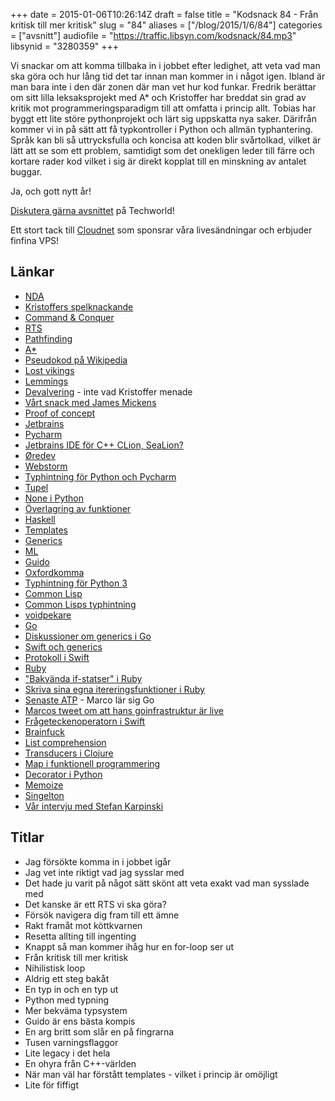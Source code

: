 +++
date = 2015-01-06T10:26:14Z
draft = false
title = "Kodsnack 84 - Från kritisk till mer kritisk"
slug = "84"
aliases = ["/blog/2015/1/6/84"]
categories = ["avsnitt"]
audiofile = "https://traffic.libsyn.com/kodsnack/84.mp3"
libsynid = "3280359"
+++

Vi snackar om att komma tillbaka in i jobbet efter ledighet, att veta vad man ska göra och hur lång tid det tar innan man kommer in i något igen. Ibland är man bara inte i den där zonen där man vet hur kod funkar. Fredrik berättar om sitt lilla leksaksprojekt med A* och Kristoffer har breddat sin grad av kritik mot programmeringsparadigm till att omfatta i princip allt. Tobias har byggt ett lite störe pythonprojekt och lärt sig uppskatta nya saker. Därifrån kommer vi in på sätt att få typkontroller i Python och allmän typhantering. Språk kan bli så uttrycksfulla och koncisa att koden blir svårtolkad, vilket är lätt att se som ett problem, samtidigt som det onekligen leder till färre och kortare rader kod vilket i sig är direkt kopplat till en minskning av antalet buggar.

Ja, och gott nytt år!

[Diskutera gärna avsnittet](http://techworld.idg.se/2.2524/1.603364) på Techworld!

Ett stort tack till [Cloudnet](http://www.cloudnet.se/)  som sponsrar våra livesändningar och erbjuder finfina VPS!

## Länkar ##
* [NDA](http://en.wikipedia.org/wiki/Non-disclosure_agreement)
* [Kristoffers spelknackande](https://kodsnack.se/61/)
* [Command & Conquer](http://en.m.wikipedia.org/wiki/Command_%26_Conquer_%281995_video_game%29)
* [RTS](http://en.m.wikipedia.org/wiki/Real-time_strategy)
* [Pathfinding](http://en.wikipedia.org/wiki/Pathfinding)
* [A*](http://en.wikipedia.org/wiki/A*_search_algorithm)
* [Pseudokod på Wikipedia](http://en.wikipedia.org/wiki/A*_search_algorithm#Pseudocode)
* [Lost vikings](http://en.wikipedia.org/wiki/The_Lost_Vikings)
* [Lemmings](http://en.wikipedia.org/wiki/Lemmings_%28video_game%29)
* [Devalvering](http://sv.wikipedia.org/wiki/Devalvering) - inte vad Kristoffer menade
* [Vårt snack med James Mickens](https://kodsnack.se/82/)
* [Proof of concept](http://en.wikipedia.org/wiki/Proof_of_concept)
* [Jetbrains](https://www.jetbrains.com/)
* [Pycharm](https://www.jetbrains.com/pycharm/)
* [Jetbrains IDE för C++ CLion, SeaLion?](https://www.jetbrains.com/clion/)
* [Øredev](http://oredev.org/)
* [Webstorm](https://www.jetbrains.com/webstorm/)
* [Typhintning för Python och Pycharm](https://www.jetbrains.com/pycharm/webhelp/type-hinting-in-pycharm.html)
* [Tupel](http://en.wikipedia.org/wiki/Tuple)
* [None i Python](https://docs.python.org/2/library/constants.html)
* [Överlagring av funktioner](http://en.wikipedia.org/wiki/Function_overloading)
* [Haskell](https://www.haskell.org/haskellwiki/Haskell)
* [Templates](http://en.wikipedia.org/wiki/Template_%28C%2B%2B%29)
* [Generics](http://en.wikipedia.org/wiki/Generic_programming)
* [ML](http://en.wikipedia.org/wiki/ML_%28programming_language%29)
* [Guido](http://en.wikipedia.org/wiki/Guido_van_Rossum)
* [Oxfordkomma](http://en.wikipedia.org/wiki/Serial_comma)
* [Typhintning för Python 3](https://mail.python.org/pipermail/python-ideas/2014-December/030430.html)
* [Common Lisp](http://common-lisp.net/)
* [Common Lisps typhintning](http://www.ai.mit.edu/projects/iiip/doc/CommonLISP/HyperSpec/Body/dec_type.html)
* [voidpekare](http://www.learncpp.com/cpp-tutorial/613-void-pointers/)
* [Go](http://golang.org/)
* [Diskussioner om generics i Go](https://docs.google.com/document/d/1vrAy9gMpMoS3uaVphB32uVXX4pi-HnNjkMEgyAHX4N4/edit?pli=1#heading=h.vuko0u3txoew)
* [Swift och generics](https://developer.apple.com/library/ios/documentation/Swift/Conceptual/Swift_Programming_Language/Generics.html)
* [Protokoll i Swift](https://developer.apple.com/library/ios/documentation/Swift/Conceptual/Swift_Programming_Language/Protocols.html)
* [Ruby](https://www.ruby-lang.org/en/)
* ["Bakvända if-statser" i Ruby](http://www.tutorialspoint.com/ruby/ruby_iterators.htm)
* [Skriva sina egna itereringsfunktioner i Ruby](http://www.skorks.com/2009/09/using-ruby-blocks-and-rolling-your-own-iterators/)
* [Senaste ATP](http://atp.fm/episodes/98) - Marco lär sig Go
* [Marcos tweet om att hans goinfrastruktur är live](https://twitter.com/marcoarment/status/552202315181326336)
* [Frågeteckenoperatorn i Swift](http://stackoverflow.com/questions/24057171/what-the-meaning-of-question-mark-in-swift)
* [Brainfuck](http://en.wikipedia.org/wiki/Brainfuck)
* [List comprehension](http://en.wikipedia.org/wiki/List_comprehension)
* [Transducers i Clojure](http://clojure.org/transducers)
* [Map i funktionell programmering](http://en.wikipedia.org/wiki/Map_%28higher-order_function%29)
* [Decorator i Python](https://www.python.org/dev/peps/pep-0318/)
* [Memoize](http://en.wikipedia.org/wiki/Memoization)
* [Singelton](http://en.wikipedia.org/wiki/Singleton_pattern)
* [Vår intervju med Stefan Karpinski](https://kodsnack.se/80/)

## Titlar ##
* Jag försökte komma in i jobbet igår
* Jag vet inte riktigt vad jag sysslar med
* Det hade ju varit på något sätt skönt att veta exakt vad man sysslade med
* Det kanske är ett RTS vi ska göra?
* Försök navigera dig fram till ett ämne
* Rakt framåt mot köttkvarnen
* Resetta allting till ingenting
* Knappt så man kommer ihåg hur en for-loop ser ut
* Från kritisk till mer kritisk
* Nihilistisk loop
* Aldrig ett steg bakåt
* En typ in och en typ  ut
* Python med typning
* Mer bekväma typsystem
* Guido är ens bästa kompis
* En arg britt som slår en på fingrarna
* Tusen varningsflaggor
* Lite legacy i det hela
* En ohyra från C++-världen
* När man väl har förstått templates - vilket i princip är omöjligt
* Lite för fiffigt